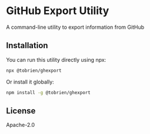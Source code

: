 # GitHub Export Utility

A command-line utility to export information from GitHub

## Installation

You can run this utility directly using npx:

```bash
npx @tobrien/ghexport
```

Or install it globally:

```bash
npm install -g @tobrien/ghexport
```

## License

Apache-2.0
